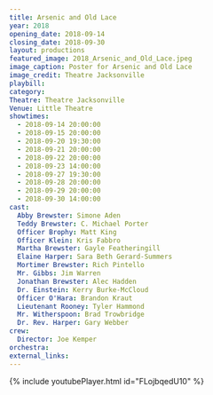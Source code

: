 ```yaml
---
title: Arsenic and Old Lace
year: 2018
opening_date: 2018-09-14
closing_date: 2018-09-30
layout: productions
featured_image: 2018_Arsenic_and_Old_Lace.jpeg
image_caption: Poster for Arsenic and Old Lace
image_credit: Theatre Jacksonville
playbill: 
category: 
Theatre: Theatre Jacksonville
Venue: Little Theatre
showtimes:
  - 2018-09-14 20:00:00
  - 2018-09-15 20:00:00
  - 2018-09-20 19:30:00
  - 2018-09-21 20:00:00
  - 2018-09-22 20:00:00
  - 2018-09-23 14:00:00
  - 2018-09-27 19:30:00
  - 2018-09-28 20:00:00
  - 2018-09-29 20:00:00
  - 2018-09-30 14:00:00
cast:
  Abby Brewster: Simone Aden
  Teddy Brewster: C. Michael Porter
  Officer Brophy: Matt King
  Officer Klein: Kris Fabbro
  Martha Brewster: Gayle Featheringill
  Elaine Harper: Sara Beth Gerard-Summers
  Mortimer Brewster: Rich Pintello
  Mr. Gibbs: Jim Warren
  Jonathan Brewster: Alec Hadden
  Dr. Einstein: Kerry Burke-McCloud
  Officer O'Hara: Brandon Kraut
  Lieutenant Rooney: Tyler Hammond
  Mr. Witherspoon: Brad Trowbridge
  Dr. Rev. Harper: Gary Webber
crew:
  Director: Joe Kemper
orchestra:
external_links:
---
```

{% include youtubePlayer.html id="FLojbqedU10" %}